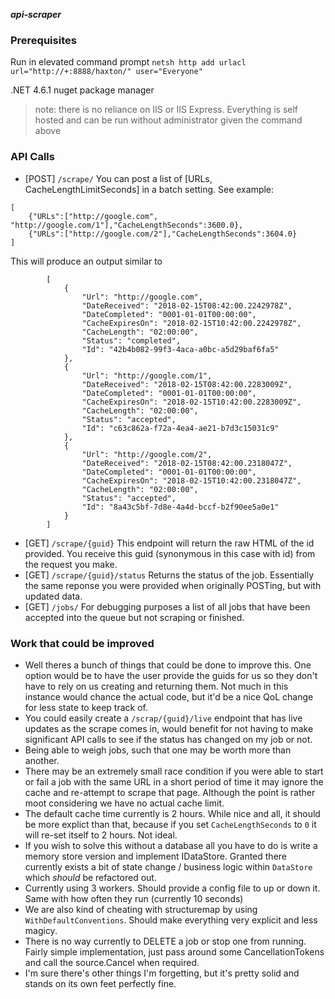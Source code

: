 ***api-scraper***

### Prerequisites

Run in elevated command prompt `netsh http add urlacl url="http://+:8888/haxton/" user="Everyone"`

.NET 4.6.1 
nuget package manager 

> note: there is no reliance on IIS or IIS Express. Everything is self hosted and can be run without administrator given the command above

### API Calls
* [POST]	`/scrape/`
You can post a list of [URLs, CacheLengthLimitSeconds] in a batch setting. See example:
```
[
    {"URLs":["http://google.com", "http://google.com/1"],"CacheLengthSeconds":3600.0},
    {"URLs":["http://google.com/2"],"CacheLengthSeconds":3604.0}
]
```

 This will produce an output similar to 
```
		[
			{
				"Url": "http://google.com",
				"DateReceived": "2018-02-15T08:42:00.2242978Z",
				"DateCompleted": "0001-01-01T00:00:00",
				"CacheExpiresOn": "2018-02-15T10:42:00.2242978Z",
				"CacheLength": "02:00:00",
				"Status": "completed",
				"Id": "42b4b082-99f3-4aca-a0bc-a5d29baf6fa5"
			},
			{
				"Url": "http://google.com/1",
				"DateReceived": "2018-02-15T08:42:00.2283009Z",
				"DateCompleted": "0001-01-01T00:00:00",
				"CacheExpiresOn": "2018-02-15T10:42:00.2283009Z",
				"CacheLength": "02:00:00",
				"Status": "accepted",
				"Id": "c63c862a-f72a-4ea4-ae21-b7d3c15031c9"
			},
			{
				"Url": "http://google.com/2",
				"DateReceived": "2018-02-15T08:42:00.2318047Z",
				"DateCompleted": "0001-01-01T00:00:00",
				"CacheExpiresOn": "2018-02-15T10:42:00.2318047Z",
				"CacheLength": "02:00:00",
				"Status": "accepted",
				"Id": "8a43c5bf-7d8e-4a4d-bccf-b2f90ee5a0e1"
			}
		]
```
* [GET]	`/scrape/{guid}`
		This endpoint will return the raw HTML of the id provided. You receive this guid (synonymous in this case with id) from the request you make. 
* [GET]	`/scrape/{guid}/status`
		Returns the status of the job. Essentially the same reponse you were provided when originally POSTing, but with updated data.
* [GET]	`/jobs/`
		For debugging purposes a list of all jobs that have been accepted into the queue but not scraping or finished. 
### Work that could be improved
* Well theres a bunch of things that could be done to improve this. One option would be to have the user provide the guids for us so they don't have to rely on us creating and returning them. Not much in this instance would chance the actual code, but it'd be a nice QoL change for less state to keep track of.
* You could easily create a `/scrap/{guid}/live` endpoint that has live updates as the scrape comes in, would benefit for not having to make significant API calls to see if the status has changed on my job or not.
* Being able to weigh jobs, such that one may be worth more than another. 
* There may be an extremely small race condition if you were able to start or fail a job with the same URL in a short period of time it may ignore the cache and re-attempt to scrape that page. Although the point is rather moot considering we have no actual cache limit. 
* The default cache time currently is 2 hours. While nice and all, it should be more explict than that, because if you set `CacheLengthSeconds` to `0` it will re-set itself to 2 hours. Not ideal. 
* If you wish to solve this without a database all you have to do is write a memory store version and implement IDataStore. Granted there currently exists a bit of state change / business logic within `DataStore` which _should_ be refactored out. 
* Currently using 3 workers. Should provide a config file to up or down it. Same with how often they run (currently 10 seconds)
* We are also kind of cheating with structuremap by using `WithDefaultConventions`. Should make everything very explicit and less magicy. 
* There is no way currently to DELETE a job or stop one from running. Fairly simple implementation, just pass around some CancellationTokens and call the source.Cancel when required.
* I'm sure there's other things I'm forgetting, but it's pretty solid and stands on its own feet perfectly fine. 
